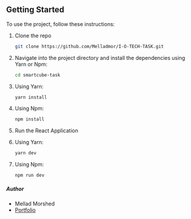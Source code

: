 ## Getting Started

To use the project, follow these instructions:

1.  Clone the repo
    ```sh
    git clone https://github.com/Melladmor/I-O-TECH-TASK.git
    ```
2.  Navigate into the project directory and install the dependencies using Yarn or Npm:

    ```sh
    cd smartcube-task
    ```

3.  Using Yarn:

    ```sh
    yarn install
    ```

4.  Using Npm:

    ```sh
    npm install
    ```

5.  Run the React Application

6.  Using Yarn:
    ```sh
    yarn dev
    ```
7.  Using Npm:
    ```sh
    npm run dev
    ```

##### Author

- Mellad Morshed
- <a href="https://melladmorshed.netlify.app/" target="_blank">Portfolio</a>
